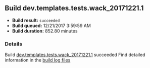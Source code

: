 ## Build dev.templates.tests.wack_20171221.1
- **Build result:** `succeeded`
- **Build queued:** 12/21/2017 3:59:59 AM
- **Build duration:** 852.80 minutes
### Details
Build [dev.templates.tests.wack_20171221.1](https://winappstudio.visualstudio.com/web/build.aspx?pcguid=a4ef43be-68ce-4195-a619-079b4d9834c2&builduri=vstfs%3a%2f%2f%2fBuild%2fBuild%2f24491) succeeded
Find detailed information in the [build log files](https://uwpctdiags.blob.core.windows.net/buildlogs/dev.templates.tests.wack_20171221.1_logs.zip)

